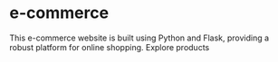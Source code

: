 # e-commerce
This e-commerce website is built using Python and Flask, providing a robust platform for online shopping. Explore products
